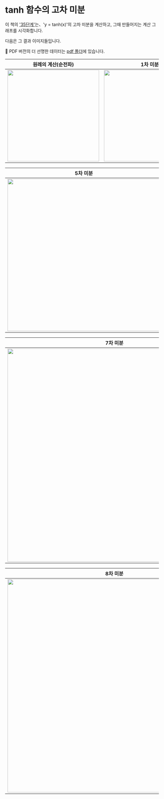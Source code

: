 # tanh 함수의 고차 미분

이 책의 ['35단계'](https://github.com/WegraLee/deep-learning-from-scratch-3/blob/master/steps/step35.py)는、'y = tanh(x)'의 고차 미분을 계산하고, 그때 만들어지는 계산 그래프를 시각화합니다.

다음은 그 결과 이미지들입니다.


:mag_right: PDF 버전의 더 선명한 데이터는 [pdf 폴더](/pdf)에 있습니다.


| 원례의 계산(순전파) | 1차 미분 | 2차 미분 | 3차 미분 | 4차 미분 |
|---|---|---|---|---|
|<img src="https://raw.githubusercontent.com/oreilly-japan/deep-learning-from-scratch-3/tanh/thumbnails/tanh0.png" height="300px">|<img src="https://raw.githubusercontent.com/oreilly-japan/deep-learning-from-scratch-3/tanh/thumbnails/tanh1.png" height="300px">| <img src="https://raw.githubusercontent.com/oreilly-japan/deep-learning-from-scratch-3/tanh/thumbnails/tanh2.png" height="300px"> | <img src="https://raw.githubusercontent.com/oreilly-japan/deep-learning-from-scratch-3/tanh/thumbnails/tanh3.png" height="300px"> | <img src="https://raw.githubusercontent.com/oreilly-japan/deep-learning-from-scratch-3/tanh/thumbnails/tanh4.png" height="300px">|


| 5차 미분 | 6차 미분 |
|---|---|
|<img src="https://raw.githubusercontent.com/oreilly-japan/deep-learning-from-scratch-3/tanh/thumbnails/tanh5.png" height="500px">|<img src="https://raw.githubusercontent.com/oreilly-japan/deep-learning-from-scratch-3/tanh/thumbnails/tanh6.png" height="500px">|

| 7차 미분 |
|---|
|<img src="https://raw.githubusercontent.com/oreilly-japan/deep-learning-from-scratch-3/tanh/thumbnails/tanh7.png" height="700px">|


| 8차 미분 |
|---|
|<img src="https://raw.githubusercontent.com/oreilly-japan/deep-learning-from-scratch-3/tanh/thumbnails/tanh8.png" height="700px">|
